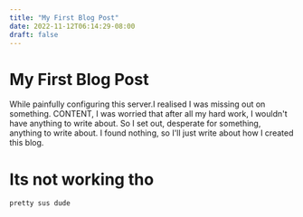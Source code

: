 ```yaml
---
title: "My First Blog Post"
date: 2022-11-12T06:14:29-08:00
draft: false
---
```

# My First Blog Post
While painfully configuring this server.I realised I was missing out on something. CONTENT, I was worried that after all my hard work, I wouldn't have anything to write about. So I set out, desperate for something, anything to write about.
I found nothing, so I'll just write about how I created this blog.
# Its not working tho
```pretty sus dude```